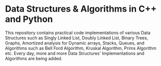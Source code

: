 # Data Structures & Algorithms in C++ and Python
This repository contains practical code implementations of various Data Structures such as Singly Linked List, Doubly Linked List, Binary Trees, Graphs, Amortized analysis for Dynamic arrays, Stacks, Queues, and Algorithms such as Bell Ford Algorithm, Kruskal Algorithm, Prims Algorithm etc. Every day, more and more Data Structures' Implementations and Algorithms are being added.

